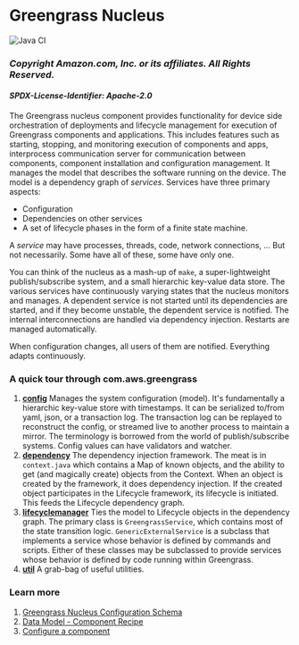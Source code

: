 # Greengrass Nucleus 
![Java CI](https://github.com/aws-greengrass/aws-greengrass-nucleus/workflows/Java%20CI/badge.svg?branch=main)

### *Copyright Amazon.com, Inc. or its affiliates. All Rights Reserved.*
#### *SPDX-License-Identifier: Apache-2.0*

The Greengrass nucleus component provides functionality for device side orchestration of deployments and lifecycle management for execution of Greengrass components and applications. This includes features such as starting, stopping, and monitoring execution of components and apps, interprocess communication server for communication between components, component installation and configuration management. It manages the model that describes the
 software running on the device.  The model is a dependency graph of *services*.  Services have three primary aspects:

* Configuration
* Dependencies on other services
* A set of lifecycle phases in the form of a finite state machine.

A *service* may have processes, threads, code, network connections, ... But not
necessarily.  Some have all of these, some have only one.

You can think of the nucleus as a mash-up of `make`, a super-lightweight publish/subscribe system, and a small
 hierarchic key-value data store.  The various services have continuously varying states that the nucleus monitors and manages.
   A dependent service is not started until its dependencies are started, and if they become unstable, the dependent service is notified.
     The internal interconnections are handled via dependency injection. Restarts are managed automatically.

When configuration changes, all users of them are notified.  Everything adapts continuously.

### A quick tour through com.aws.greengrass
1. [**config**](src/main/java/com/aws/greengrass/config) Manages the system configuration (model).  It's
 fundamentally a hierarchic key-value store with timestamps.  It can be serialized to/from yaml, json, or a
  transaction log.  The transaction log can be replayed to reconstruct the config, or streamed live to another
   process to maintain a mirror. The terminology is borrowed from the world of publish/subscribe systems.  Config
    values can have validators and watcher.
2. [**dependency**](src/main/java/com/aws/greengrass/dependency) The dependency injection framework.  The meat is in
 `context.java` which contains a Map of known objects, and the ability to get (and magically create) objects from the
  Context.  When an object is created by the framework, it does dependency injection.  If the created object
   participates in the Lifecycle framework, its lifecycle is initiated.  This feeds the Lifecycle dependency graph.
3. [**lifecyclemanager**](src/main/java/com/aws/greengrass/lifecyclemanager) Ties the model to Lifecycle objects in the dependency graph.  The
 primary class is `GreengrassService`, which contains most of the state transition logic.  `GenericExternalService` is a
  subclass that implements a service whose behavior is defined by commands and scripts.  Either of these classes may be
   subclassed to provide services whose behavior is defined by code running within Greengrass.
4. [**util**](src/main/java/com/aws/greengrass/util) A grab-bag of useful utilities.

### Learn more
1. [Greengrass Nucleus Configuration Schema](README_CONFIG_SCHEMA.md)
1. [Data Model - Component Recipe](https://github.com/aws-greengrass/aws-greengrass-component-common/blob/main/RECIPE_REFERENCE.md)
1. [Configure a component](CONFIGURE_COMPONENT_README.md)
